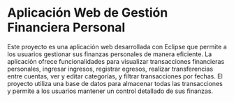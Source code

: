 # Aplicación Web de Gestión Financiera Personal

Este proyecto es una aplicación web desarrollada con Eclipse que permite a los usuarios gestionar sus finanzas personales de manera eficiente. La aplicación ofrece funcionalidades para visualizar transacciones financieras personales, ingresar ingresos, registrar egresos, realizar transferencias entre cuentas, ver y editar categorías, y filtrar transacciones por fechas. El proyecto utiliza una base de datos para almacenar todas las transacciones y permite a los usuarios mantener un control detallado de sus finanzas.
